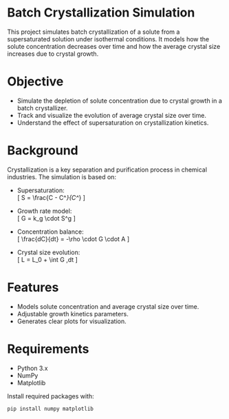 # Batch Crystallization Simulation

This project simulates batch crystallization of a solute from a supersaturated solution under isothermal conditions. It models how the solute concentration decreases over time and how the average crystal size increases due to crystal growth.

# Objective

- Simulate the depletion of solute concentration due to crystal growth in a batch crystallizer.
- Track and visualize the evolution of average crystal size over time.
- Understand the effect of supersaturation on crystallization kinetics.

# Background

Crystallization is a key separation and purification process in chemical industries. The simulation is based on:

- Supersaturation:  
  \[
  S = \frac{C - C^*}{C^*}
  \]

- Growth rate model:  
  \[
  G = k_g \cdot S^g
  \]

- Concentration balance:  
  \[
  \frac{dC}{dt} = -\rho \cdot G \cdot A
  \]

- Crystal size evolution:  
  \[
  L = L_0 + \int G \,dt
  \]

# Features

- Models solute concentration and average crystal size over time.
- Adjustable growth kinetics parameters.
- Generates clear plots for visualization.

# Requirements

- Python 3.x
- NumPy
- Matplotlib

Install required packages with:

```bash
pip install numpy matplotlib
